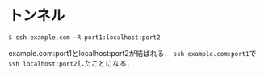 # トンネル
```
$ ssh example.com -R port1:localhost:port2
```
example.com:port1とlocalhost:port2が結ばれる．
``ssh example.com:port1``で``ssh localhost:port2``したことになる．
